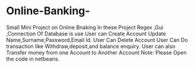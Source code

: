 # Online-Banking-
Small Mini Project on Online Bnaking  In these Project Regex ,Gui ,Connection Of Database is use User can Create Account  Update Name,Surname,Password,Email Id. User Can Delete Account  User Can Do transaction like Withdraw,deposit,and balance enquiry. User can also Transfer money from one Account to Another Account    Note: Please Open the code in netbeans.
